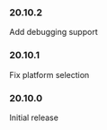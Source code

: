 ### 20.10.2

Add debugging support

### 20.10.1

Fix platform selection

### 20.10.0

Initial release

